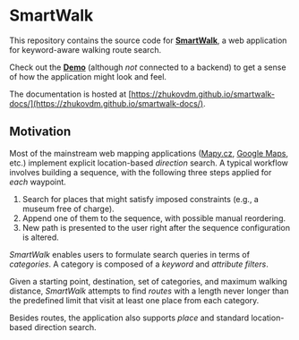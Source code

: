 # SmartWalk

This repository contains the source code for [**SmartWalk**](https://www.github.com/zhukovdm/smartwalk), a web application for keyword-aware walking route search.

Check out the [**Demo**](https://smartwalk.vercel.app/) (although *not* connected to a backend) to get a sense of how the application might look and feel.

The documentation is hosted at [https://zhukovdm.github.io/smartwalk-docs/](https://zhukovdm.github.io/smartwalk-docs/).

## Motivation

Most of the mainstream web mapping applications ([Mapy.cz](https://mapy.cz/), [Google Maps](https://maps.google.com/), etc.) implement explicit location-based *direction* search. A typical workflow involves building a sequence, with the following three steps applied for *each* waypoint.

1. Search for places that might satisfy imposed constraints (e.g., a museum free of charge).
1. Append one of them to the sequence, with possible manual reordering.
1. New path is presented to the user right after the sequence configuration is altered.

*SmartWalk* enables users to formulate search queries in terms of *categories*. A category is composed of a *keyword* and *attribute filters*.

Given a starting point, destination, set of categories, and maximum walking distance, *SmartWalk* attempts to find *routes* with a length never longer than the predefined limit that visit at least one place from each category.

Besides routes, the application also supports *place* and standard location-based direction search.

